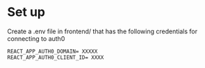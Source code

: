 # Set up
Create a .env file in frontend/ that has the following credentials for connecting to auth0

```
REACT_APP_AUTH0_DOMAIN= XXXXX
REACT_APP_AUTH0_CLIENT_ID= XXXX
```
